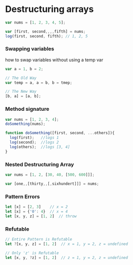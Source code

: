 # Destructuring arrays



```javascript
var nums = [1, 2, 3, 4, 5];

var [first, second,,,,fifth] = nums;
log(first, second, fifth); // 1, 2, 5
```

### Swapping variables
how to swap variables without using a temp var
```javascript
var a = 1, b = 2;

// The Old Way
var temp = a, a = b, b = tmep;

// The New Way
[b, a] = [a, b];
```

### Method signature
```javascript
var nums = [1, 2, 3, 4];
doSomething(nums);

function doSomething([first, second, ...others]){
  log(first);   //logs 1
  log(second);  //logs 2
  log(others);  //logs [3, 4]
}
```

### Nested Destructuring Array
```javascript
var nums = [1, 2, [30, 40, [500, 600]]];

var [one,,[thirty,,[,sixhundert]]] = nums;
```

### Pattern Errors
```javascript
let [x] = [2, 3]    // x = 2
let [x] = {'0': 4}  // x = 4
let [x, y, z] = [1, 2]  // throw
```

### Refutable
```javascript
// Entire Pattern is Refutable
let ?[x, y, z] = [1, 2]  // x = 1, y = 2, z = undefined

// Only 'z' is Refutable
let [x, y, ?z] = [1, 2]  // z = 1, y = 2, z = undefined
```
